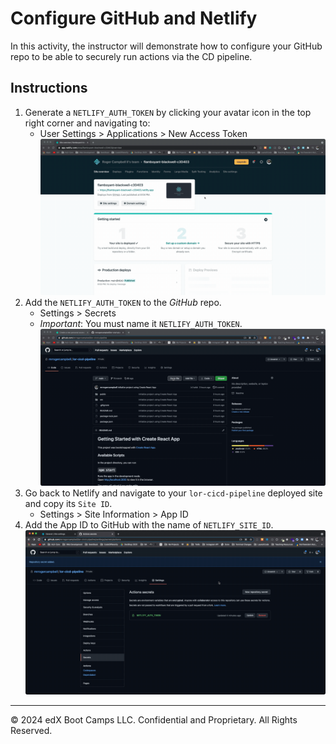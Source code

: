 # Configure GitHub and Netlify

In this activity, the instructor will demonstrate how to configure your GitHub repo to be able to securely run actions via the CD pipeline.

## Instructions

1. Generate a `NETLIFY_AUTH_TOKEN` by clicking your avatar icon in the top right corner and navigating to:
   * User Settings > Applications > New Access Token
  ![Netlify Generate Auth Token](./images/1-generate-netlify-auth-token.gif)
2. Add the `NETLIFY_AUTH_TOKEN` to the *GitHub* repo.
   * Settings > Secrets
   * *Important*: You must name it `NETLIFY_AUTH_TOKEN`.
  ![Add Netlify Auth Token To GitHub](./images/2-add-netlify-auth-token-to-github.gif)
3. Go back to Netlify and navigate to your `lor-cicd-pipeline` deployed site and copy its `Site ID`.
   *  Settings > Site Information > App ID
4. Add the App ID to GitHub with the name of `NETLIFY_SITE_ID`.
  ![Add Netlify Auth Token To GitHub](./images/3-add-netlify-siteid-to-github.gif)
  
  ---

© 2024 edX Boot Camps LLC. Confidential and Proprietary. All Rights Reserved.
